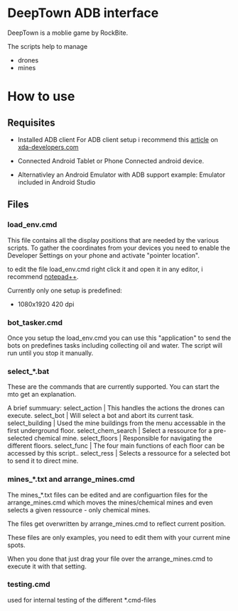 # DeepTown ADB interface

DeepTown is a moblie game by RockBite.

The scripts help to manage
* drones
* mines

# How to use

## Requisites 

* Installed ADB client
For ADB client setup i recommend this [article](https://www.xda-developers.com/install-adb-windows-macos-linux/) on [xda-developers.com](https://www.xda-developers.com/)

* Connected Android Tablet or Phone 
Connected android device.

* Alternativley an Android Emulator with ADB support
example: Emulator included in Android Studio

## Files

### load_env.cmd

This file contains all the display positions that are needed by the various scripts.
To gather the coordinates from your devices you need to enable the Developer Settings on your phone and activate "pointer location".

to edit the file load_env.cmd right click it and open it in any editor, i recommend [notepad++](https://notepad-plus-plus.org/downloads/).

Currently only one setup is predefined:
* 1080x1920 420 dpi

### bot_tasker.cmd

Once you setup the load_env.cmd you can use this "application" to send the bots
on predefines tasks including collecting oil and water.
The script will run until you stop it manually. 

### select_*.bat

These are the commands that are currently supported.
You can start the mto get an explanation.

A brief summuary:
select_action | This handles the actions the drones can execute.
select_bot | Will select a bot and abort its current task.
select_building | Used the mine buildings from the menu accessable in the first underground floor.
select_chem_search | Select a ressource for a pre-selected chemical mine.
select_floors | Responsible for navigating the different floors.
select_func | The four main functions of each floor can be accessed by this script..
select_ress | Selects a ressource for a selected bot to send it to direct mine.

### mines_*.txt and arrange_mines.cmd

The mines_*.txt files can be edited and are configuartion files for the arrange_mines.cmd which moves the mines/chemical mines and even selects a given ressource - only chemical mines.

The files get overwritten by arrange_mines.cmd to reflect current position.

These files are only examples, you need to edit them with your current mine spots.

When you done that just drag your file over the arrange_mines.cmd to execute it with that setting.

### testing.cmd

used for internal testing of the different *.cmd-files

